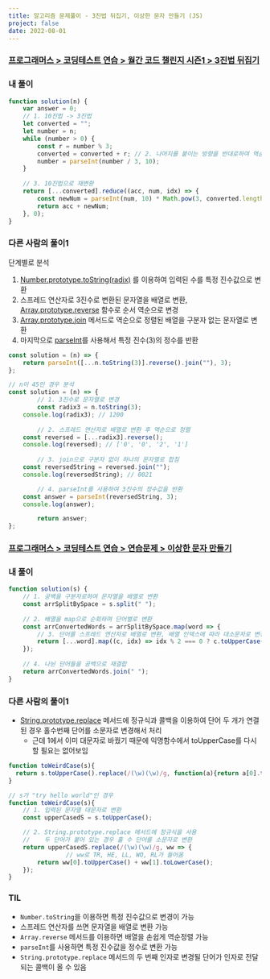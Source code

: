 ```yaml
---
title: 알고리즘 문제풀이 - 3진법 뒤집기, 이상한 문자 만들기 (JS)
project: false
date: 2022-08-01
---
```


### [프로그래머스 > 코딩테스트 연습 > 월간 코드 챌린지 시즌1 > 3진법 뒤집기](https://school.programmers.co.kr/learn/courses/30/lessons/68935)

### **내 풀이**

```jsx
function solution(n) {
    var answer = 0;
    // 1. 10진법 -> 3진법
    let converted = "";
    let number = n;
    while (number > 0) {
        const r = number % 3;
        converted = converted + r; // 2. 나머지를 붙이는 방향을 반대로하여 역순정렬
        number = parseInt(number / 3, 10);
    }
    
    // 3. 10진법으로 재변환
    return [...converted].reduce((acc, num, idx) => {
        const newNum = parseInt(num, 10) * Math.pow(3, converted.length - (idx + 1));
        return acc + newNum;
    }, 0);
}
```

### 다른 사람의 풀이1

단계별로 분석

1. [Number.prototype.toString(radix)](https://developer.mozilla.org/ko/docs/Web/JavaScript/Reference/Global_Objects/Number/toString) 를 이용하여 입력된 수를 특정 진수값으로 변환
2. 스프레드 연산자로 3진수로 변환된 문자열을 배열로 변환, [Array.prototype.reverse](https://developer.mozilla.org/ko/docs/Web/JavaScript/Reference/Global_Objects/Array/reverse) 함수로 순서 역순으로 변경
3. [Array.prototype.join](https://developer.mozilla.org/ko/docs/Web/JavaScript/Reference/Global_Objects/Number/toString) 메서드로 역순으로 정렬된 배열을 구분자 없는 문자열로 변환
4. 마지막으로 [parseInt](https://developer.mozilla.org/ko/docs/Web/JavaScript/Reference/Global_Objects/parseInt#%EC%84%A4%EB%AA%85)를 사용해서 특정 진수(3)의 정수를 반환

```jsx
const solution = (n) => {
    return parseInt([...n.toString(3)].reverse().join(""), 3);
};

// n이 45인 경우 분석
const solution = (n) => {
		// 1. 3진수로 문자열로 변경
		const radix3 = n.toString(3);
    console.log(radix3); // 1200
    
		// 2. 스프레드 연산자로 배열로 변환 후 역순으로 정렬
    const reversed = [...radix3].reverse();
    console.log(reversed); // ['0', '0', '2', '1']
    
		// 3. join으로 구분자 없이 하나의 문자열로 합침
    const reversedString = reversed.join("");
    console.log(reversedString); // 0021

		// 4. parseInt를 사용하여 3진수의 정수값을 반환
    const answer = parseInt(reversedString, 3);
    console.log(answer);

		return answer;
};
```

### [프로그래머스  > 코딩테스트 연습 > 연습문제 > 이상한 문자 만들기](https://school.programmers.co.kr/learn/courses/30/lessons/12930)

### 내 풀이

```jsx
function solution(s) {
    // 1. 공백을 구분자로하여 문자열을 배열로 변환
    const arrSplitBySpace = s.split(" ");
    
    // 2. 배열을 map으로 순회하며 단어별로 변환
    const arrConvertedWords = arrSplitBySpace.map(word => {
        // 3. 단어를 스프레드 연산자로 배열로 변환, 배열 인덱스에 따라 대소문자로 변경 반환 시 문자열로 재결합
        return [...word].map((c, idx) => idx % 2 === 0 ? c.toUpperCase() : c.toLowerCase()).join("");
    });
    
    // 4. 나뉜 단어들을 공백으로 재결합
    return arrConvertedWords.join(" ");
}
```

### 다른 사람의 풀이1

- [String.prototype.replace](https://developer.mozilla.org/ko/docs/Web/JavaScript/Reference/Global_Objects/String/replace) 메서드에 정규식과 콜백을 이용하여 단어 두 개가 연결된 경우 홀수번째 단어를 소문자로 변경해서 처리
    - 근데 1에서 이미 대문자로 바꿨기 때문에 익명함수에서 toUpperCase를 다시 할 필요는 없어보임

```jsx
function toWeirdCase(s){
  return s.toUpperCase().replace(/(\w)(\w)/g, function(a){return a[0].toUpperCase()+a[1].toLowerCase();})
}

// s가 "try hello world"인 경우
function toWeirdCase(s){
    // 1. 입력된 문자열 대문자로 변환
    const upperCasedS = s.toUpperCase();

    // 2. String.prototype.replace 메서드에 정규식을 사용
    //    두 단어가 붙어 있는 경우 홀 수 단어를 소문자로 변환
    return upperCasedS.replace(/(\w)(\w)/g, ww => {
				// ww로 TR, HE, LL, WO, RL가 들어옴
        return ww[0].toUpperCase() + ww[1].toLowerCase();
    });
}
```

### TIL

- `Number.toString`을 이용하면 특정 진수값으로 변경이 가능
- 스프레드 연산자를 쓰면 문자열을 배열로 변환 가능
- `Array.reverse` 메서드를 이용하면 배열을 손쉽게 역순정렬 가능
- `parseInt`를 사용하면 특정 진수값을 정수로 변환 가능
- `String.prototype.replace` 메서드의 두 번째 인자로 변경될 단어가 인자로 전달되는 콜백이 올 수 있음
